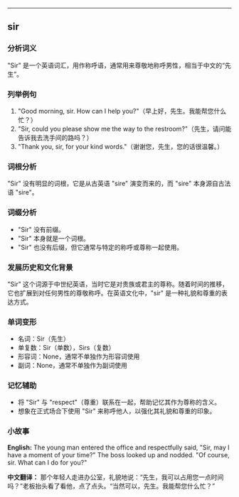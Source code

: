 
---------------
## sir
### 分析词义
"Sir" 是一个英语词汇，用作称呼语，通常用来尊敬地称呼男性，相当于中文的“先生”。

### 列举例句
1. "Good morning, sir. How can I help you?"（早上好，先生。我能帮您什么忙？）
2. "Sir, could you please show me the way to the restroom?"（先生，请问能告诉我去洗手间的路吗？）
3. "Thank you, sir, for your kind words."（谢谢您，先生，您的话很温馨。）

### 词根分析
"Sir" 没有明显的词根，它是从古英语 "sire" 演变而来的，而 "sire" 本身源自古法语 "sire"。

### 词缀分析
- "Sir" 没有前缀。
- "Sir" 本身就是一个词根。
- "Sir" 也没有后缀，但它通常与特定的称呼或尊称一起使用。

### 发展历史和文化背景
"Sir" 这个词源于中世纪英语，当时它是对贵族或君主的尊称。随着时间的推移，它也扩展到对任何男性的尊敬称呼。在英语文化中，"sir" 是一种礼貌和尊重的表达方式。

### 单词变形
- 名词：Sir（先生）
- 单复数：Sir（单数），Sirs（复数）
- 形容词：None，通常不单独作为形容词使用
- 副词：None，通常不单独作为副词使用

### 记忆辅助
- 将 "Sir" 与 "respect"（尊重）联系在一起，帮助记忆其作为尊称的含义。
- 想象在正式场合下使用 "Sir" 来称呼他人，以强化其礼貌和尊重的印象。

### 小故事
**English:**
The young man entered the office and respectfully said, "Sir, may I have a moment of your time?" The boss looked up and nodded. "Of course, sir. What can I do for you?"

**中文翻译：**
那个年轻人走进办公室，礼貌地说：“先生，我可以占用您一点时间吗？”老板抬头看了看他，点了点头。“当然可以，先生。我能帮您什么忙？”

